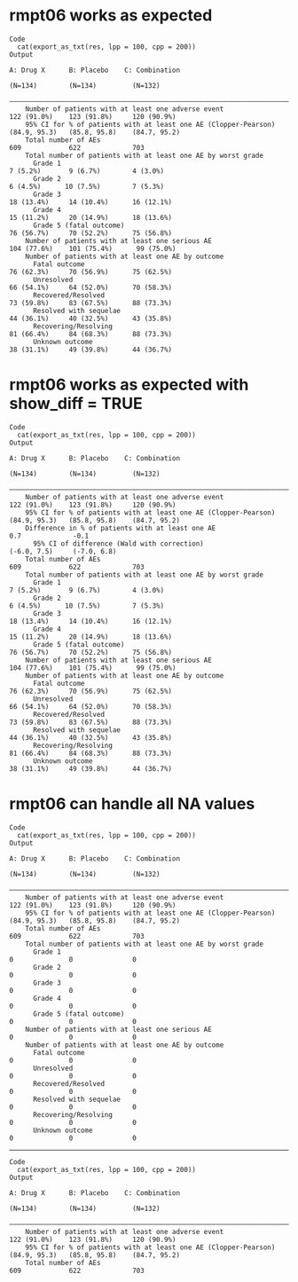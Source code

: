 # rmpt06 works as expected

    Code
      cat(export_as_txt(res, lpp = 100, cpp = 200))
    Output
                                                                           A: Drug X      B: Placebo    C: Combination
                                                                            (N=134)        (N=134)         (N=132)    
        ——————————————————————————————————————————————————————————————————————————————————————————————————————————————
        Number of patients with at least one adverse event                122 (91.0%)    123 (91.8%)     120 (90.9%)  
        95% CI for % of patients with at least one AE (Clopper-Pearson)   (84.9, 95.3)   (85.8, 95.8)    (84.7, 95.2) 
        Total number of AEs                                                   609            622             703      
        Total number of patients with at least one AE by worst grade                                                  
          Grade 1                                                           7 (5.2%)       9 (6.7%)        4 (3.0%)   
          Grade 2                                                           6 (4.5%)      10 (7.5%)        7 (5.3%)   
          Grade 3                                                          18 (13.4%)     14 (10.4%)      16 (12.1%)  
          Grade 4                                                          15 (11.2%)     20 (14.9%)      18 (13.6%)  
          Grade 5 (fatal outcome)                                          76 (56.7%)     70 (52.2%)      75 (56.8%)  
        Number of patients with at least one serious AE                   104 (77.6%)    101 (75.4%)      99 (75.0%)  
        Number of patients with at least one AE by outcome                                                            
          Fatal outcome                                                    76 (62.3%)     70 (56.9%)      75 (62.5%)  
          Unresolved                                                       66 (54.1%)     64 (52.0%)      70 (58.3%)  
          Recovered/Resolved                                               73 (59.8%)     83 (67.5%)      88 (73.3%)  
          Resolved with sequelae                                           44 (36.1%)     40 (32.5%)      43 (35.8%)  
          Recovering/Resolving                                             81 (66.4%)     84 (68.3%)      88 (73.3%)  
          Unknown outcome                                                  38 (31.1%)     49 (39.8%)      44 (36.7%)  

# rmpt06 works as expected with show_diff = TRUE

    Code
      cat(export_as_txt(res, lpp = 100, cpp = 200))
    Output
                                                                           A: Drug X      B: Placebo    C: Combination
                                                                            (N=134)        (N=134)         (N=132)    
        ——————————————————————————————————————————————————————————————————————————————————————————————————————————————
        Number of patients with at least one adverse event                122 (91.0%)    123 (91.8%)     120 (90.9%)  
        95% CI for % of patients with at least one AE (Clopper-Pearson)   (84.9, 95.3)   (85.8, 95.8)    (84.7, 95.2) 
        Difference in % of patients with at least one AE                                     0.7             -0.1     
          95% CI of difference (Wald with correction)                                    (-6.0, 7.5)     (-7.0, 6.8)  
        Total number of AEs                                                   609            622             703      
        Total number of patients with at least one AE by worst grade                                                  
          Grade 1                                                           7 (5.2%)       9 (6.7%)        4 (3.0%)   
          Grade 2                                                           6 (4.5%)      10 (7.5%)        7 (5.3%)   
          Grade 3                                                          18 (13.4%)     14 (10.4%)      16 (12.1%)  
          Grade 4                                                          15 (11.2%)     20 (14.9%)      18 (13.6%)  
          Grade 5 (fatal outcome)                                          76 (56.7%)     70 (52.2%)      75 (56.8%)  
        Number of patients with at least one serious AE                   104 (77.6%)    101 (75.4%)      99 (75.0%)  
        Number of patients with at least one AE by outcome                                                            
          Fatal outcome                                                    76 (62.3%)     70 (56.9%)      75 (62.5%)  
          Unresolved                                                       66 (54.1%)     64 (52.0%)      70 (58.3%)  
          Recovered/Resolved                                               73 (59.8%)     83 (67.5%)      88 (73.3%)  
          Resolved with sequelae                                           44 (36.1%)     40 (32.5%)      43 (35.8%)  
          Recovering/Resolving                                             81 (66.4%)     84 (68.3%)      88 (73.3%)  
          Unknown outcome                                                  38 (31.1%)     49 (39.8%)      44 (36.7%)  

# rmpt06 can handle all NA values

    Code
      cat(export_as_txt(res, lpp = 100, cpp = 200))
    Output
                                                                           A: Drug X      B: Placebo    C: Combination
                                                                            (N=134)        (N=134)         (N=132)    
        ——————————————————————————————————————————————————————————————————————————————————————————————————————————————
        Number of patients with at least one adverse event                122 (91.0%)    123 (91.8%)     120 (90.9%)  
        95% CI for % of patients with at least one AE (Clopper-Pearson)   (84.9, 95.3)   (85.8, 95.8)    (84.7, 95.2) 
        Total number of AEs                                                   609            622             703      
        Total number of patients with at least one AE by worst grade                                                  
          Grade 1                                                              0              0               0       
          Grade 2                                                              0              0               0       
          Grade 3                                                              0              0               0       
          Grade 4                                                              0              0               0       
          Grade 5 (fatal outcome)                                              0              0               0       
        Number of patients with at least one serious AE                        0              0               0       
        Number of patients with at least one AE by outcome                                                            
          Fatal outcome                                                        0              0               0       
          Unresolved                                                           0              0               0       
          Recovered/Resolved                                                   0              0               0       
          Resolved with sequelae                                               0              0               0       
          Recovering/Resolving                                                 0              0               0       
          Unknown outcome                                                      0              0               0       

---

    Code
      cat(export_as_txt(res, lpp = 100, cpp = 200))
    Output
                                                                           A: Drug X      B: Placebo    C: Combination
                                                                            (N=134)        (N=134)         (N=132)    
        ——————————————————————————————————————————————————————————————————————————————————————————————————————————————
        Number of patients with at least one adverse event                122 (91.0%)    123 (91.8%)     120 (90.9%)  
        95% CI for % of patients with at least one AE (Clopper-Pearson)   (84.9, 95.3)   (85.8, 95.8)    (84.7, 95.2) 
        Total number of AEs                                                   609            622             703      

